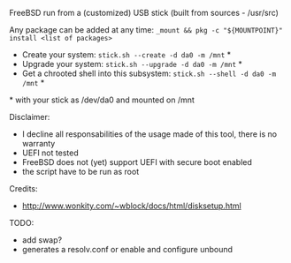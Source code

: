 FreeBSD run from a (customized) USB stick (built from sources - /usr/src)

Any package can be added at any time: `_mount && pkg -c "${MOUNTPOINT}" install <list of packages>`

* Create your system: `stick.sh --create -d da0 -m /mnt` \*
* Upgrade your system: `stick.sh --upgrade -d da0 -m /mnt` \*
* Get a chrooted shell into this subsystem: `stick.sh --shell -d da0 -m /mnt` \*

\* with your stick as /dev/da0 and mounted on /mnt

Disclaimer:

* I decline all responsabilities of the usage made of this tool, there is no warranty
* UEFI not tested
* FreeBSD does not (yet) support UEFI with secure boot enabled
* the script have to be run as root

Credits:
* http://www.wonkity.com/~wblock/docs/html/disksetup.html

TODO:
* add swap?
* generates a resolv.conf or enable and configure unbound
